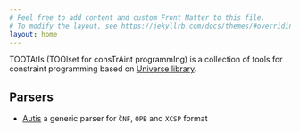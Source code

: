 ```yaml
---
# Feel free to add content and custom Front Matter to this file.
# To modify the layout, see https://jekyllrb.com/docs/themes/#overriding-theme-defaults
layout: home
---
```


TOOTAtIs (TOOlset for consTrAint programmIng) is a collection of tools for constraint programming based on [Universe
library](/universe).

## Parsers

- [Autis](/autis) a generic parser for ̀`CNF`, `OPB` and `XCSP` format 

